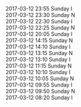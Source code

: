 2017-03-12 23:55 Sunday  I  
2017-03-12 23:30 Sunday  N  
2017-03-12 22:30 Sunday  I  
2017-03-12 22:25 Sunday  N  
2017-03-12 20:05 Sunday  I  
2017-03-12 14:15 Sunday  N  
2017-03-12 14:10 Sunday  I  
2017-03-12 13:15 Sunday  N  
2017-03-12 13:10 Sunday  I  
2017-03-12 11:15 Sunday  N  
2017-03-12 10:10 Sunday  I  
2017-03-12 10:05 Sunday  N  
2017-03-12 09:55 Sunday  I  
2017-03-12 09:50 Sunday  N  
2017-03-12 08:20 Sunday  I  
